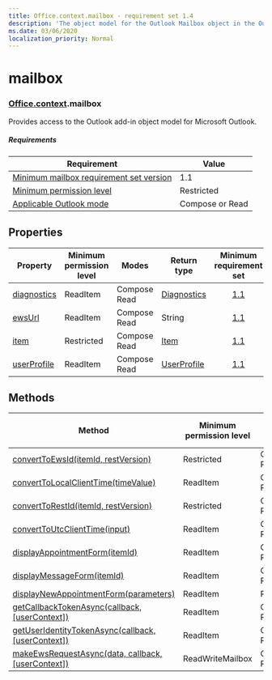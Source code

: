 ```yaml
---
title: Office.context.mailbox - requirement set 1.4
description: 'The object model for the Outlook Mailbox object in the Outlook Add-ins API (Mailbox API 1.4 version).'
ms.date: 03/06/2020
localization_priority: Normal
---
```


# mailbox

### [Office](office.md)[.context](office.context.md).mailbox

Provides access to the Outlook add-in object model for Microsoft Outlook.

##### Requirements

|Requirement| Value|
|---|---|
|[Minimum mailbox requirement set version](../../requirement-sets/outlook-api-requirement-sets.md)| 1.1|
|[Minimum permission level](../../../outlook/understanding-outlook-add-in-permissions.md)| Restricted|
|[Applicable Outlook mode](../../../outlook/outlook-add-ins-overview.md#extension-points)| Compose or Read|

## Properties

| Property | Minimum<br>permission level | Modes | Return type | Minimum<br>requirement set |
|---|---|---|---|:---:|
| [diagnostics](/javascript/api/outlook/office.mailbox?view=outlook-js-1.4#diagnostics) | ReadItem | Compose<br>Read | [Diagnostics](/javascript/api/outlook/office.diagnostics?view=outlook-js-1.4) | [1.1](../requirement-set-1.1/outlook-requirement-set-1.1.md) |
| [ewsUrl](/javascript/api/outlook/office.mailbox?view=outlook-js-1.4#ewsurl) | ReadItem | Compose<br>Read | String | [1.1](../requirement-set-1.1/outlook-requirement-set-1.1.md) |
| [item](office.context.mailbox.item.md) | Restricted | Compose<br>Read | [Item](/javascript/api/outlook/office.item?view=outlook-js-1.4) | [1.1](../requirement-set-1.1/outlook-requirement-set-1.1.md) |
| [userProfile](/javascript/api/outlook/office.mailbox?view=outlook-js-1.4#userprofile) | ReadItem | Compose<br>Read | [UserProfile](/javascript/api/outlook/office.userprofile?view=outlook-js-1.4) | [1.1](../requirement-set-1.1/outlook-requirement-set-1.1.md) |

## Methods

| Method | Minimum<br>permission level | Modes | Minimum<br>requirement set |
|---|---|---|:---:|
| [convertToEwsId(itemId, restVersion)](/javascript/api/outlook/office.mailbox?view=outlook-js-1.4#converttoewsid-itemid--restversion-) | Restricted | Compose<br>Read | [1.3](../requirement-set-1.3/outlook-requirement-set-1.3.md) |
| [convertToLocalClientTime(timeValue)](/javascript/api/outlook/office.mailbox?view=outlook-js-1.4#converttolocalclienttime-timevalue-) | ReadItem | Compose<br>Read | [1.1](../requirement-set-1.1/outlook-requirement-set-1.1.md) |
| [convertToRestId(itemId, restVersion)](/javascript/api/outlook/office.mailbox?view=outlook-js-1.4#converttorestid-itemid--restversion-) | Restricted | Compose<br>Read | [1.3](../requirement-set-1.3/outlook-requirement-set-1.3.md) |
| [convertToUtcClientTime(input)](/javascript/api/outlook/office.mailbox?view=outlook-js-1.4#converttoutcclienttime-input-) | ReadItem | Compose<br>Read | [1.1](../requirement-set-1.1/outlook-requirement-set-1.1.md) |
| [displayAppointmentForm(itemId)](/javascript/api/outlook/office.mailbox?view=outlook-js-1.4#displayappointmentform-itemid-) | ReadItem | Compose<br>Read | [1.1](../requirement-set-1.1/outlook-requirement-set-1.1.md) |
| [displayMessageForm(itemId)](/javascript/api/outlook/office.mailbox?view=outlook-js-1.4#displaymessageform-itemid-) | ReadItem | Compose<br>Read | [1.1](../requirement-set-1.1/outlook-requirement-set-1.1.md) |
| [displayNewAppointmentForm(parameters)](/javascript/api/outlook/office.mailbox?view=outlook-js-1.4#displaynewappointmentform-parameters-) | ReadItem | Read | [1.1](../requirement-set-1.1/outlook-requirement-set-1.1.md) |
| [getCallbackTokenAsync(callback, [userContext])](/javascript/api/outlook/office.mailbox?view=outlook-js-1.4#getcallbacktokenasync-callback--usercontext-) | ReadItem | Compose<br>Read | [1.3](../requirement-set-1.3/outlook-requirement-set-1.3.md)<br>[1.1](../requirement-set-1.1/outlook-requirement-set-1.1.md) |
| [getUserIdentityTokenAsync(callback, [userContext])](/javascript/api/outlook/office.mailbox?view=outlook-js-1.4#getuseridentitytokenasync-callback--usercontext-) | ReadItem | Compose<br>Read | [1.1](../requirement-set-1.1/outlook-requirement-set-1.1.md) |
| [makeEwsRequestAsync(data, callback, [userContext])](/javascript/api/outlook/office.mailbox?view=outlook-js-1.4#makeewsrequestasync-data--callback--usercontext-) | ReadWriteMailbox | Compose<br>Read | [1.1](../requirement-set-1.1/outlook-requirement-set-1.1.md) |
